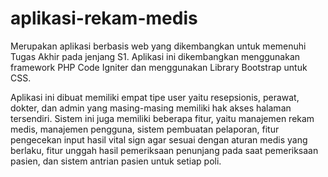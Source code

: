 # aplikasi-rekam-medis
Merupakan aplikasi berbasis web yang dikembangkan untuk memenuhi Tugas Akhir pada jenjang S1. Aplikasi ini dikembangkan menggunakan framework PHP Code Igniter dan menggunakan Library Bootstrap untuk CSS.

Aplikasi ini dibuat memiliki empat tipe user yaitu resepsionis, perawat, dokter, dan admin yang masing-masing memiliki hak akses halaman tersendiri.  Sistem ini juga memiliki beberapa fitur, yaitu manajemen rekam medis, manajemen pengguna, sistem pembuatan pelaporan, fitur pengecekan input hasil vital sign agar sesuai dengan aturan medis yang berlaku, fitur unggah hasil pemeriksaan penunjang pada saat pemeriksaan pasien, dan sistem antrian pasien untuk setiap poli.
